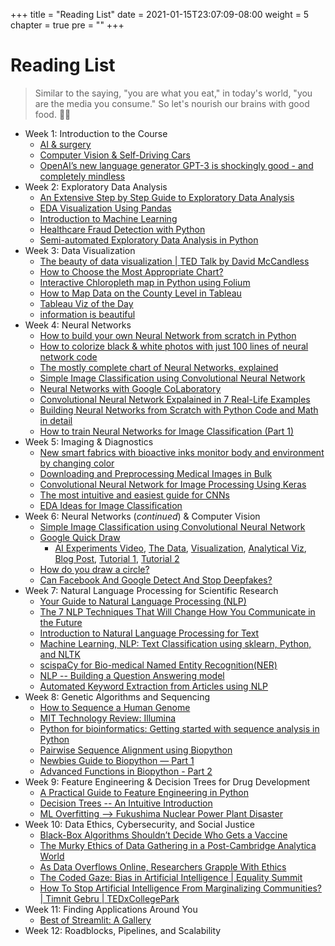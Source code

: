 +++
title = "Reading List"
date = 2021-01-15T23:07:09-08:00
weight = 5
chapter = true
pre = "<b></b>"
+++

# Reading List

> Similar to the saying, "you are what you eat," in today's world, "you are the media you consume." So let's nourish our brains with good food. 🍴🧠

- Week 1: Introduction to the Course
  - [AI & surgery](https://towardsdatascience.com/artificial-intelligence-surgery-and-trust-7c3a4a0c0c40)
  - [Computer Vision & Self-Driving Cars](https://towardsdatascience.com/how-do-self-driving-cars-see-13054aee2503)
  - [OpenAI’s new language generator GPT-3 is shockingly good - and completely mindless](https://www.technologyreview.com/2020/07/20/1005454/openai-machine-learning-language-generator-gpt-3-nlp/)
- Week 2: Exploratory Data Analysis
  - [An Extensive Step by Step Guide to Exploratory Data Analysis](https://towardsdatascience.com/an-extensive-guide-to-exploratory-data-analysis-ddd99a03199e)
  - [EDA Visualization Using Pandas](https://towardsdatascience.com/exploratory-data-analysis-eda-visualization-using-pandas-ca5a04271607)
  - [Introduction to Machine Learning](https://www.digitalocean.com/community/tutorials/an-introduction-to-machine-learning)
  - [Healthcare Fraud Detection with Python](https://medium.com/better-programming/healthcare-fraud-detection-with-python-5a7a6738b5b2)
  - [Semi-automated Exploratory Data Analysis in Python](https://towardsdatascience.com/semi-automated-exploratory-data-analysis-eda-in-python-7f96042c9809)
- Week 3: Data Visualization
  - [The beauty of data visualization | TED Talk by David McCandless](https://youtu.be/5Zg-C8AAIGg)
  - [How to Choose the Most Appropriate Chart?](https://towardsdatascience.com/which-chart-to-choose-4b21929539eb)
  - [Interactive Chloropleth map in Python using Folium](https://medium.com/analytics-vidhya/interactive-choropleth-map-in-python-using-folium-4e1479d9e568)
  - [How to Map Data on the County Level in Tableau](https://medium.com/analytics-vidhya/how-to-map-data-on-the-county-level-in-tableau-9178610cd964)
  - [Tableau Viz of the Day](https://public.tableau.com/en-gb/gallery/?tab=viz-of-the-day&type=viz-of-the-day)
  - [information is beautiful](https://informationisbeautiful.net/)
- Week 4: Neural Networks
  - [How to build your own Neural Network from scratch in Python](https://towardsdatascience.com/how-to-build-your-own-neural-network-from-scratch-in-python-68998a08e4f6)
  - [How to colorize black & white photos with just 100 lines of neural network code](https://emilwallner.medium.com/colorize-b-w-photos-with-a-100-line-neural-network-53d9b4449f8d)
  - [The mostly complete chart of Neural Networks, explained](https://towardsdatascience.com/the-mostly-complete-chart-of-neural-networks-explained-3fb6f2367464)
  - [Simple Image Classification using Convolutional Neural Network](https://becominghuman.ai/building-an-image-classifier-using-deep-learning-in-python-totally-from-a-beginners-perspective-be8dbaf22dd8)
  - [Neural Networks with Google CoLaboratory](https://towardsdatascience.com/neural-networks-with-google-colaboratory-artificial-intelligence-getting-started-713b5eb07f14)
  - [Convolutional Neural Network Expalained in 7 Real-Life Examples](https://medium.com/swlh/convolutional-neural-network-expalained-in-7-real-life-examples-6015a64f9d2a)
  - [Building Neural Networks from Scratch with Python Code and Math in detail](https://pub.towardsai.net/building-neural-networks-from-scratch-with-python-code-and-math-in-detail-i-536fae5d7bbf)
  - [How to train Neural Networks for Image Classification (Part 1)](https://sandy-lee.medium.com/how-to-train-neural-networks-for-image-classification-part-1-21327fe1cc1)
- Week 5: Imaging & Diagnostics
  - [New smart fabrics with bioactive inks monitor body and environment by changing color](https://now.tufts.edu/news-releases/new-smart-fabrics-bioactive-inks-monitor-body-and-environment-changing-color)
  - [Downloading and Preprocessing Medical Images in Bulk](https://towardsdatascience.com/downloading-and-preprocessing-medical-images-in-bulk-520474752e27)
  - [Convolutional Neural Network for Image Processing Using Keras](https://towardsdatascience.com/convolution-neural-network-for-image-processing-using-keras-dc3429056306)
  - [The most intuitive and easiest guide for CNNs](https://towardsdatascience.com/the-most-intuitive-and-easiest-guide-for-convolutional-neural-network-3607be47480)
  - [EDA Ideas for Image Classification](https://towardsdatascience.com/exploratory-data-analysis-ideas-for-image-classification-d3fc6bbfb2d2)
- Week 6: Neural Networks (*continued*) & Computer Vision
  - [Simple Image Classification using Convolutional Neural Network](https://becominghuman.ai/building-an-image-classifier-using-deep-learning-in-python-totally-from-a-beginners-perspective-be8dbaf22dd8)
  - [Google Quick Draw](https://quickdraw.withgoogle.com)
    - [AI Experiments Video](https://www.youtube.com/watch?time_continue=100&v=X8v1GWzZYJ4&feature=emb_title), [The Data](https://github.com/googlecreativelab/quickdraw-dataset), [Visualization](https://quickdraw.withgoogle.com/data/purse), [Analytical Viz](https://pair-code.github.io/facets/quickdraw.html), [Blog Post](https://research.googleblog.com/2017/08/exploring-and-visualizing-open-global.html), [Tutorial 1](https://medium.com/tensorflow/train-on-google-colab-and-run-on-the-browser-a-case-study-8a45f9b1474e), [Tutorial 2](https://github.com/keisukeirie/quickdraw_prediction_model)
  - [How do you draw a circle?](https://qz.com/994486/the-way-you-draw-circles-says-a-lot-about-you/)
  - [Can Facebook And Google Detect And Stop Deepfakes?](https://www.youtube.com/watch?v=4YpoYvhVmDw)
- Week 7: Natural Language Processing for Scientific Research
  - [Your Guide to Natural Language Processing (NLP)](https://link.medium.com/4nFDxZahDeb)
  - [The 7 NLP Techniques That Will Change How You Communicate in the Future](https://link.medium.com/k5BFUvuhDeb)
  - [Introduction to Natural Language Processing for Text](https://towardsdatascience.com/introduction-to-natural-language-processing-for-text-df845750fb63)
  - [Machine Learning, NLP: Text Classification using sklearn, Python, and NLTK](https://link.medium.com/T3wLycFgDeb)
  - [scispaCy for Bio-medical Named Entity Recognition(NER)](https://medium.com/@maheshdmahi/scispacy-for-bio-medical-named-entity-recognition-ner-63ed548f1df0)
  - [NLP -- Building a Question Answering model](https://link.medium.com/gdTrTxOgDeb)
  - [Automated Keyword Extraction from Articles using NLP](https://link.medium.com/dFa7JSTgDeb)
- Week 8: Genetic Algorithms and Sequencing
  - [How to Sequence a Human Genome](https://towardsdatascience.com/how-to-sequence-a-human-genome-a-bioinformatics-approach-ae64481cec7b)
  - [MIT Technology Review: Illumina](https://www.technologyreview.com/2014/02/18/174007/why-illumina-is-no-1/)
  - [Python for bioinformatics: Getting started with sequence analysis in Python](https://itnext.io/python-for-bioinformatics-getting-started-with-sequence-analysis-in-python-e18ce8c4be8)
  - [Pairwise Sequence Alignment using Biopython](https://towardsdatascience.com/pairwise-sequence-alignment-using-biopython-d1a9d0ba861f)
  - [Newbies Guide to Biopython — Part 1](https://medium.com/computational-biology/newbies-guide-to-biopython-part-1-9ec82c3dfe8f)
  - [Advanced Functions in Biopython - Part 2](https://medium.com/computational-biology/advanced-functions-in-biopython-dc7733ccff34)
- Week 9: Feature Engineering & Decision Trees for Drug Development
  - [A Practical Guide to Feature Engineering in Python](https://heartbeat.fritz.ai/a-practical-guide-to-feature-engineering-in-python-8326e40747c8)
  - [Decision Trees -- An Intuitive Introduction](https://medium.com/x8-the-ai-community/decision-trees-an-intuitive-introduction-86c2b39c1a6c)
  - [ML Overfitting --> Fukushima Nuclear Power Plant Disaster](https://ml.berkeley.edu/blog/posts/crash-course/part-4/)
- Week 10: Data Ethics, Cybersecurity, and Social Justice
  - [Black-Box Algorithms Shouldn’t Decide Who Gets a Vaccine](https://onezero.medium.com/black-box-algorithms-shouldnt-decide-who-gets-a-vaccine-492be4bbae3c)
  - [The Murky Ethics of Data Gathering in a Post-Cambridge Analytica World](https://www.ama.org/marketing-news/the-murky-ethics-of-data-gathering-in-a-post-cambridge-analytica-world/)
  - [As Data Overflows Online, Researchers Grapple With Ethics](https://www.nytimes.com/2014/08/13/technology/the-boon-of-online-data-puts-social-science-in-a-quandary.html)
  - [The Coded Gaze: Bias in Artificial Intelligence | Equality Summit](https://www.youtube.com/watch?v=eRUEVYndh9c)
  - [How To Stop Artificial Intelligence From Marginalizing Communities? | Timnit Gebru | TEDxCollegePark](https://www.youtube.com/watch?v=PWCtoVt1CJM)
- Week 11: Finding Applications Around You
  - [Best of Streamlit: A Gallery](https://github.com/jrieke/best-of-streamlit)
- Week 12: Roadblocks, Pipelines, and Scalability
